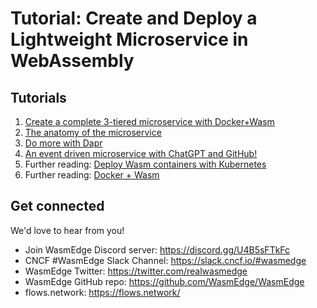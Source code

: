 # Tutorial: Create and Deploy a Lightweight Microservice in WebAssembly 

## Tutorials
1. [Create a complete 3-tiered microservice with Docker+Wasm](01-docker-wasm.md)
2. [The anatomy of the microservice](02-anatomy-wasm.md)
3. [Do more with Dapr](03-dapr-wasm.md)
4. [An event driven microservice with ChatGPT and GitHub!](04-wasm-chatgpt-github.md)
5. Further reading: [Deploy Wasm containers with Kubernetes](https://wasmedge.org/book/en/use_cases/kubernetes.html)
6. Further reading: [Docker + Wasm](https://docs.docker.com/desktop/wasm/#running-a-multi-service-application-with-wasm)

## Get connected

We'd love to hear from you!

* Join WasmEdge Discord server: https://discord.gg/U4B5sFTkFc
* CNCF #WasmEdge Slack Channel: https://slack.cncf.io/#wasmedge
* WasmEdge Twitter: https://twitter.com/realwasmedge
* WasmEdge GitHub repo: https://github.com/WasmEdge/WasmEdge
* flows.network: https://flows.network/
